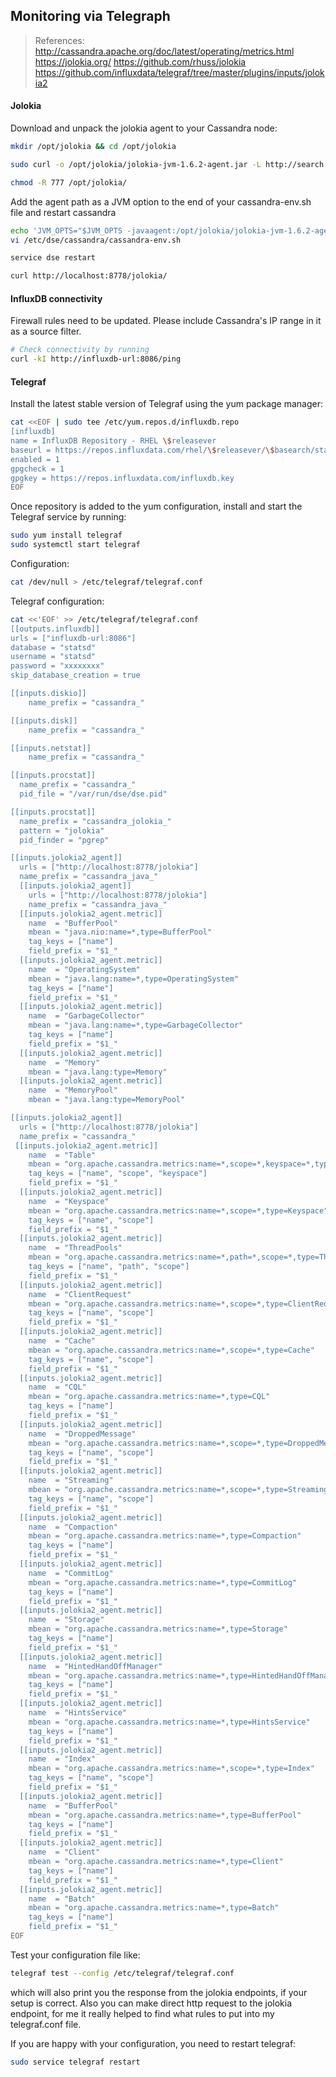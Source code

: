 ## Monitoring via Telegraph

> References:
> http://cassandra.apache.org/doc/latest/operating/metrics.html
> https://jolokia.org/
> https://github.com/rhuss/jolokia
> https://github.com/influxdata/telegraf/tree/master/plugins/inputs/jolokia2

#### Jolokia

Download and unpack the jolokia agent to your Cassandra node:

```bash
mkdir /opt/jolokia && cd /opt/jolokia

sudo curl -o /opt/jolokia/jolokia-jvm-1.6.2-agent.jar -L http://search.maven.org/remotecontent?filepath=org/jolokia/jolokia-jvm/1.6.2/jolokia-jvm-1.6.2-agent.jar

chmod -R 777 /opt/jolokia/
```

Add the agent path as a JVM option to the end of your cassandra-env.sh file and restart cassandra

```bash
echo 'JVM_OPTS="$JVM_OPTS -javaagent:/opt/jolokia/jolokia-jvm-1.6.2-agent.jar=port=8778,host=0.0.0.0"' >> /etc/dse/cassandra/cassandra-env.sh
vi /etc/dse/cassandra/cassandra-env.sh

service dse restart

curl http://localhost:8778/jolokia/
```

#### InfluxDB connectivity

Firewall rules need to be updated. Please include Cassandra's IP range in it as a source filter.

```bash
# Check connectivity by running
curl -kI http://influxdb-url:8086/ping
```

#### Telegraf

Install the latest stable version of Telegraf using the yum package manager:

```bash
cat <<EOF | sudo tee /etc/yum.repos.d/influxdb.repo
[influxdb]
name = InfluxDB Repository - RHEL \$releasever
baseurl = https://repos.influxdata.com/rhel/\$releasever/\$basearch/stable
enabled = 1
gpgcheck = 1
gpgkey = https://repos.influxdata.com/influxdb.key
EOF
```

Once repository is added to the yum configuration, install and start the Telegraf service by running:

```bash
sudo yum install telegraf
sudo systemctl start telegraf
```

Configuration:
```bash
cat /dev/null > /etc/telegraf/telegraf.conf
```

Telegraf configuration:
```bash
cat <<'EOF' >> /etc/telegraf/telegraf.conf
[[outputs.influxdb]]
urls = ["influxdb-url:8086"]
database = "statsd"
username = "statsd"
password = "xxxxxxxx"
skip_database_creation = true

[[inputs.diskio]]
	name_prefix = "cassandra_"

[[inputs.disk]]
	name_prefix = "cassandra_"

[[inputs.netstat]]
	name_prefix = "cassandra_"

[[inputs.procstat]]
  name_prefix = "cassandra_"
  pid_file = "/var/run/dse/dse.pid"

[[inputs.procstat]]
  name_prefix = "cassandra_jolokia_"
  pattern = "jolokia"
  pid_finder = "pgrep"

[[inputs.jolokia2_agent]]
  urls = ["http://localhost:8778/jolokia"]
  name_prefix = "cassandra_java_"
  [[inputs.jolokia2_agent]]
    urls = ["http://localhost:8778/jolokia"]
    name_prefix = "cassandra_java_"
  [[inputs.jolokia2_agent.metric]]
    name  = "BufferPool"
    mbean = "java.nio:name=*,type=BufferPool"
    tag_keys = ["name"]
    field_prefix = "$1_"
  [[inputs.jolokia2_agent.metric]]
    name  = "OperatingSystem"
    mbean = "java.lang:name=*,type=OperatingSystem"
    tag_keys = ["name"]
    field_prefix = "$1_"
  [[inputs.jolokia2_agent.metric]]
    name  = "GarbageCollector"
    mbean = "java.lang:name=*,type=GarbageCollector"
    tag_keys = ["name"]
    field_prefix = "$1_"
  [[inputs.jolokia2_agent.metric]]
    name  = "Memory"
    mbean = "java.lang:type=Memory"
  [[inputs.jolokia2_agent.metric]]
    name  = "MemoryPool"
    mbean = "java.lang:type=MemoryPool"

[[inputs.jolokia2_agent]]
  urls = ["http://localhost:8778/jolokia"]
  name_prefix = "cassandra_"
 [[inputs.jolokia2_agent.metric]]
    name  = "Table"
    mbean = "org.apache.cassandra.metrics:name=*,scope=*,keyspace=*,type=Table"
    tag_keys = ["name", "scope", "keyspace"]
    field_prefix = "$1_"
  [[inputs.jolokia2_agent.metric]]
    name  = "Keyspace"
    mbean = "org.apache.cassandra.metrics:name=*,scope=*,type=Keyspace"
    tag_keys = ["name", "scope"]
    field_prefix = "$1_"
  [[inputs.jolokia2_agent.metric]]
    name  = "ThreadPools"
    mbean = "org.apache.cassandra.metrics:name=*,path=*,scope=*,type=ThreadPools"
    tag_keys = ["name", "path", "scope"]
    field_prefix = "$1_"
  [[inputs.jolokia2_agent.metric]]
    name  = "ClientRequest"
    mbean = "org.apache.cassandra.metrics:name=*,scope=*,type=ClientRequest"
    tag_keys = ["name", "scope"]
    field_prefix = "$1_"
  [[inputs.jolokia2_agent.metric]]
    name  = "Cache"
    mbean = "org.apache.cassandra.metrics:name=*,scope=*,type=Cache"
    tag_keys = ["name", "scope"]
    field_prefix = "$1_"
  [[inputs.jolokia2_agent.metric]]
    name  = "CQL"
    mbean = "org.apache.cassandra.metrics:name=*,type=CQL"
    tag_keys = ["name"]
    field_prefix = "$1_"
  [[inputs.jolokia2_agent.metric]]
    name  = "DroppedMessage"
    mbean = "org.apache.cassandra.metrics:name=*,scope=*,type=DroppedMessage"
    tag_keys = ["name", "scope"]
    field_prefix = "$1_"
  [[inputs.jolokia2_agent.metric]]
    name  = "Streaming"
    mbean = "org.apache.cassandra.metrics:name=*,scope=*,type=Streaming"
    tag_keys = ["name", "scope"]
    field_prefix = "$1_"
  [[inputs.jolokia2_agent.metric]]
    name  = "Compaction"
    mbean = "org.apache.cassandra.metrics:name=*,type=Compaction"
    tag_keys = ["name"]
    field_prefix = "$1_"
  [[inputs.jolokia2_agent.metric]]
    name  = "CommitLog"
    mbean = "org.apache.cassandra.metrics:name=*,type=CommitLog"
    tag_keys = ["name"]
    field_prefix = "$1_"
  [[inputs.jolokia2_agent.metric]]
    name  = "Storage"
    mbean = "org.apache.cassandra.metrics:name=*,type=Storage"
    tag_keys = ["name"]
    field_prefix = "$1_"
  [[inputs.jolokia2_agent.metric]]
    name  = "HintedHandOffManager"
    mbean = "org.apache.cassandra.metrics:name=*,type=HintedHandOffManager"
    tag_keys = ["name"]
    field_prefix = "$1_"
  [[inputs.jolokia2_agent.metric]]
    name  = "HintsService"
    mbean = "org.apache.cassandra.metrics:name=*,type=HintsService"
    tag_keys = ["name"]
    field_prefix = "$1_"
  [[inputs.jolokia2_agent.metric]]
    name  = "Index"
    mbean = "org.apache.cassandra.metrics:name=*,scope=*,type=Index"
    tag_keys = ["name", "scope"]
    field_prefix = "$1_"
  [[inputs.jolokia2_agent.metric]]
    name  = "BufferPool"
    mbean = "org.apache.cassandra.metrics:name=*,type=BufferPool"
    tag_keys = ["name"]
    field_prefix = "$1_"
  [[inputs.jolokia2_agent.metric]]
    name  = "Client"
    mbean = "org.apache.cassandra.metrics:name=*,type=Client"
    tag_keys = ["name"]
    field_prefix = "$1_"
  [[inputs.jolokia2_agent.metric]]
    name  = "Batch"
    mbean = "org.apache.cassandra.metrics:name=*,type=Batch"
    tag_keys = ["name"]
    field_prefix = "$1_"
EOF
```

Test your configuration file like:
```bash
telegraf test --config /etc/telegraf/telegraf.conf
```

which will also print you the response  from the jolokia endpoints, if your setup is correct. Also you can make  direct http request to the jolokia endpoint, for me it really helped to  find what rules to put into my telegraf.conf file.

If you are happy with your configuration, you need to restart telegraf:
```bash
sudo service telegraf restart
```
